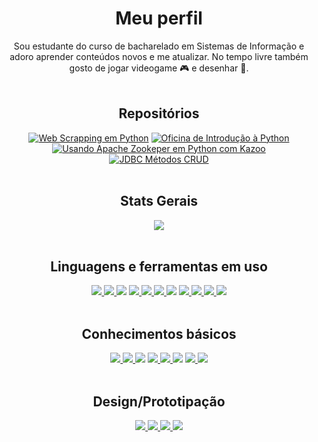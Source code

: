 <div align=center>
  
# Meu perfil
Sou estudante do curso de bacharelado em Sistemas de Informação e adoro aprender conteúdos novos e me atualizar. No tempo livre também gosto de jogar videogame 🎮 e
desenhar 🎨.
<br />
<br />
## Repositórios
  
[![Web Scrapping em Python](https://github-readme-stats.vercel.app/api/pin/?username=rarants&repo=Web-Scraping-em-Python-PET-Redacao&theme=radical&hide_border=tru)](https://github.com/rarants/Web-Scraping-em-Python-PET-Redacao)
[![Oficina de Introdução à Python](https://github-readme-stats.vercel.app/api/pin/?username=rarants&repo=Oficina-Python-PET-SI&theme=radical&hide_border=tru)](https://github.com/rarants/Oficina-Python-PET-SI)
[![Usando Apache Zookeper em Python com Kazoo](https://github-readme-stats.vercel.app/api/pin/?username=rarants&repo=Estudo_Zookeeper_Kazoo&theme=radical&hide_border=tru)](https://github.com/rarants/Estudo_Zookeeper_Kazoo)
[![JDBC Métodos CRUD](https://github-readme-stats.vercel.app/api/pin/?username=rarants&repo=Conexao_MySQL_Metodos_CRUD&theme=radical&hide_border=tru)](https://github.com/rarants/Conexao_MySQL_Metodos_CRUD)
<br />
<br />

## Stats Gerais
  <!--
  <a href="https://github.com/anuraghazra/github-readme-stats">
    <img align="center" src="https://github-readme-stats.vercel.app/api?username=rarants&show_icons=true&locale=pt-br&border_radius=10px&hide_border=true&theme=radical&count_private=true&show_owner" />
  </a>
  <br />
  <br />-->
  <a href="https://github.com/anuraghazra/convoychat">
    <img align="center" src="https://github-readme-streak-stats.herokuapp.com/?user=rarants&locale=pt-br&hide_border=true&theme=radical&border_radius=10px&show_owner=true" />
  </a>
<br />
<br />
  
## Linguagens e ferramentas em uso
<a href="https://vuejs.org/" />
  <img src="https://img.shields.io/badge/Vue.js-35495E?style=for-the-badge&logo=vuedotjs&logoColor=4FC08D" />
</a>
<a href="https://yarnpkg.com/" />
  <img src="https://img.shields.io/badge/Yarn-2C8EBB?style=for-the-badge&logo=yarn&logoColor=white" />
</a>
  <img src="https://img.shields.io/badge/CSS3-1572B6?style=for-the-badge&logo=css3&logoColor=white" />
<a href="https://www.python.org/" />
  <img src="https://img.shields.io/badge/Python-3776AB?style=for-the-badge&logo=python&logoColor=white" />
</a>
<a href="https://insomnia.rest/">
  <img src="https://img.shields.io/badge/Insomnia-5849be?style=for-the-badge&logo=Insomnia&logoColor=white" />
</a>
<a href="https://getbootstrap.com.br/" />
  <img src="https://img.shields.io/badge/Bootstrap-563D7C?style=for-the-badge&logo=bootstrap&logoColor=white" />
</a>
  <img src="https://img.shields.io/badge/HTML5-E34F26?style=for-the-badge&logo=html5&logoColor=white" />
<a href="https://www.npmjs.com/" />
  <img src="https://img.shields.io/badge/npm-CB3837?style=for-the-badge&logo=npm&logoColor=white" />
</a>
<a href="https://www.javascript.com/" />
  <img src="https://img.shields.io/badge/JavaScript-323330?style=for-the-badge&logo=javascript&logoColor=F7DF1E" />
</a>
<a href="https://socket.io/" />
  <img src="https://img.shields.io/badge/Socket.io-010101?&style=for-the-badge&logo=Socket.io&logoColor=white" />
</a>
<a href="https://www.mysql.com/" />
  <img src="https://img.shields.io/badge/MySQL-00000F?style=for-the-badge&logo=mysql&logoColor=white" />
</a>
<br />
<br />

## Conhecimentos básicos
<a href="https://chakra-ui.com/" />
  <img src="https://img.shields.io/badge/Chakra--UI-319795?style=for-the-badge&logo=chakra-ui&logoColor=white" />
</a>
<a href="https://www.typescriptlang.org/" />
  <img src="https://img.shields.io/badge/TypeScript-007ACC?style=for-the-badge&logo=typescript&logoColor=white" />
</a>
  <img src="https://img.shields.io/badge/C-00599C?style=for-the-badge&logo=c&logoColor=white" />
<a href="https://pandas.pydata.org/" />
  <img src="https://img.shields.io/badge/Pandas-2C2D72?style=for-the-badge&logo=pandas&logoColor=white" />
</a>
<a href="https://sass-lang.com/" />
  <img src="https://img.shields.io/badge/Sass-CC6699?style=for-the-badge&logo=sass&logoColor=white" />
</a>
  <img src="https://img.shields.io/badge/C%23-239120?style=for-the-badge&logo=c-sharp&logoColor=white" />
<a href="https://www.java.com/pt-BR/" />
  <img src="https://img.shields.io/badge/Java-ED8B00?style=for-the-badge&logo=java&logoColor=white" />
</a>
<a href="https://pt-br.reactjs.org/" />
  <img src="https://img.shields.io/badge/React-20232A?style=for-the-badge&logo=react&logoColor=61DAFB" />
</a>
<br />
<br />

## Design/Prototipação
<a href="https://krita.org/en/" />
  <img src="https://img.shields.io/badge/Krita-203759?style=for-the-badge&logo=krita&logoColor=EEF37B" />
</a>
<a href="https://www.canva.com/" />
  <img src="https://img.shields.io/badge/Canva-%2300C4CC.svg?&style=for-the-badge&logo=Canva&logoColor=white" />
</a>
<a href="https://www.figma.com/" />
  <img src="https://img.shields.io/badge/Figma-F24E1E?style=for-the-badge&logo=figma&logoColor=white" />
</a>
<a href="https://inkscape.org/pt-br/" />
  <img src="https://img.shields.io/badge/Inkscape-000000?style=for-the-badge&logo=Inkscape&logoColor=white" />
</a>
<!--
## IDEs/Editores
<a href="https://www.eclipse.org/" />
  <img src="https://img.shields.io/badge/Eclipse-2C2255?style=for-the-badge&logo=eclipse&logoColor=white" />
</a>
<a href="https://code.visualstudio.com/" />
  <img src="https://img.shields.io/badge/Visual_Studio_Code-0078D4?style=for-the-badge&logo=visual%20studio%20code&logoColor=white" />
</a>
<a href="https://www.jetbrains.com/pt-br/idea/" />
  <img src="https://img.shields.io/badge/IntelliJIDEA-000000.svg?style=for-the-badge&logo=intellij-idea&logoColor=white" />
</a>
## Outras plataformas e ferramentas
<a href="https://eslint.org/" />
  <img src="https://img.shields.io/badge/eslint-3A33D1?style=for-the-badge&logo=eslint&logoColor=white" />
</a>
<a href="https://trello.com/" />
  <img src="https://img.shields.io/badge/Trello-0052CC?style=for-the-badge&logo=trello&logoColor=white" />
</a>
<a href="https://www.atlassian.com/br/software/jira" />
  <img src="https://img.shields.io/badge/Jira-0052CC?style=for-the-badge&logo=Jira&logoColor=white" />
</a>
<a href="https://www.microsoft.com/pt-br/windows/" />
  <img src="https://img.shields.io/badge/Windows-0078D6?style=for-the-badge&logo=windows&logoColor=white" />
</a>
<a href="https://prettier.io/" />
  <img src="https://img.shields.io/badge/prettier-1A2C34?style=for-the-badge&logo=prettier&logoColor=F7BA3E" />
</a>
<a href="https://swagger.io/" />
  <img src="https://img.shields.io/badge/Swagger-85EA2D?style=for-the-badge&logo=Swagger&logoColor=white" />
</a>
<a href="https://pt.overleaf.com/" />
  <img src="https://img.shields.io/badge/Overleaf-47A141?style=for-the-badge&logo=Overleaf&logoColor=white" />
</a>
<a href="https://git-scm.com/" />
  <img src="https://img.shields.io/badge/Git-F05032?style=for-the-badge&logo=git&logoColor=white" />
<a href="https://www.postman.com/" />
  <img src="https://img.shields.io/badge/Postman-FF6C37?style=for-the-badge&logo=Postman&logoColor=white" />
</a>
</div>
-->
